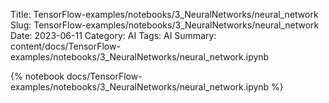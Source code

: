 Title: TensorFlow-examples/notebooks/3_NeuralNetworks/neural_network
Slug: TensorFlow-examples/notebooks/3_NeuralNetworks/neural_network
Date: 2023-06-11
Category: AI
Tags: AI
Summary: content/docs/TensorFlow-examples/notebooks/3_NeuralNetworks/neural_network.ipynb

{% notebook docs/TensorFlow-examples/notebooks/3_NeuralNetworks/neural_network.ipynb %}